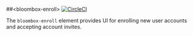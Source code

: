 
##&lt;bloombox-enroll&gt;  [![CircleCI](https://circleci.com/gh/Bloombox/bloombox-enroll.svg?style=svg&circle-token=0ac33c7ac8da9bb325043652fb5f8467e91c932f)](https://circleci.com/gh/Bloombox/bloombox-enroll)

The `bloombox-enroll` element provides UI for enrolling new user accounts and accepting account invites.
